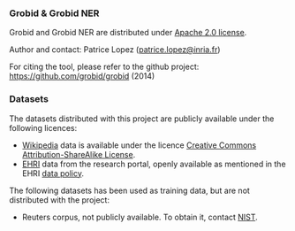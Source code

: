 
### Grobid & Grobid NER

Grobid and Grobid NER are distributed under [Apache 2.0 license](http://www.apache.org/licenses/LICENSE-2.0). 

Author and contact: Patrice Lopez (<patrice.lopez@inria.fr>) 
 
For citing the tool, please refer to the github project: <https://github.com/grobid/grobid> (2014)

### Datasets

The datasets distributed with this project are publicly available under the following licences: 
 - [Wikipedia](http://www.wikipedia.org) data is available under the licence [Creative Commons Attribution-ShareAlike License](https://creativecommons.org/licenses/by-sa/3.0/). 
 - [EHRI](https://portal.ehri-project.eu) data from the research portal, openly available as mentioned in the EHRI [data policy](https://portal.ehri-project.eu/data-policy).
  
The following datasets has been used as training data, but are not distributed with the project:  
 - Reuters corpus, not publicly available. To obtain it, contact [NIST](http://trec.nist.gov/data/reuters/reuters.html).